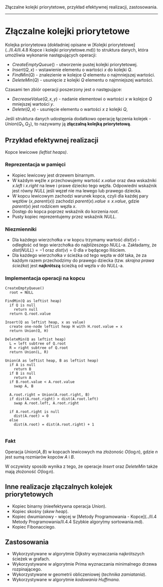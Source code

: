 Złączalne kolejki priorytetowe, przykład efektywnej realizacji, zastosowania.

---

# Złączalne kolejki priorytetowe
Kolejka priorytetowa (dokładniej opisane w [Kolejki priorytetowe](../II.4/II.4.8 Kopce i kolejki priorytetowe.md)) to struktura danych, która umożliwia wykonanie następujących operacji:
* $CreateEmptyQueue()$ - utworzenie pustej kolejki priorytetowej.
* $Insert(Q, x)$ - wstawienie elementu o wartości $x$ do kolejki $Q$.
* $FindMin(Q)$ - znalezienie  w kolejce $Q$ elementu o najmniejszej wartości.
* $DeleteMin(Q)$ - usunięcie z kolejki $Q$ elementu o najmniejszej wartości.

Czasami ten zbiór operacji poszerzony jest o następujące:
* $DecreaseValue(Q, x, y)$ - nadanie elementowi o wartości $x$ w kolejce $Q$ mniejszej wartości $y$.
* $Delete(Q, x)$ - usunięcie elementu o wartości $x$ z kolejki $Q$,

Jeśli struktura danych udostępnia dodatkowo operację łączenia kolejek - $Union(Q_1, Q_2)$, to nazywamy ją **złączalną kolejką priorytetową**.

## Przykład efektywnej realizacji
Kopce lewicowe *(leftist heaps)*.

### Reprezentacja w pamięci
* Kopiec lewicowy jest drzewem binarnym.
* W każdym węźle $x$ przechowujemy wartość $x.value$ oraz dwa wskaźniki $x.left$ i $x.right$ na lewe i prawe dziecko tego węzła. Odpowiedni wskaźnik jest równy $NULL$ jeśli węzeł nie ma lewego lub prawego dziecka.
* W kopcu lewicowym zachodzi warunek kopca, czyli dla każdej pary węzłów $(x, parent(x))$ zachodzi $parent(x).value \leq x.value$, gdzie $parent(x)$ jest rodzicem węzła $x$.
* Dostęp do kopca poprzez wskaźnik do korzenia $root$.
* Pusty kopiec reprezentujemy przez wskaźnik $NULL$.

### Niezmienniki
* Dla każdego wierzchołka $v$ w kopcu trzymamy wartość $dist(v)$ - odległość od tego wierzchołka do najbliżeszego $NULL$-a. Zakładamy, że $dist(NULL) = -1$ oraz $dist(v) = 0$ dla $v$ będącego lliściem.
* Dla każdego wierzchołka $v$ ścieżka od tego węzła w dół taka, że za każdym razem przechodzimy do prawego dziecka (tzw. *skrajna prawa ścieżka*) jest **najkrótszą** ścieżką od węzła $v$ do $NULL$-a. 

### Implementacja operacji na kopcu

````
CreateEmptyQueue()
  root = NULL

FindMin(Q as leftist heap)
  if Q is null
    return null
  return Q.root.value

Insert(Q as leftist heap, x as value)
  create one-node leftist heap H with H.root.value = x
  return Union(Q, H)

DeleteMin(Q as leftist heap)
  L = left subtree of Q.root
  R = right subtree of Q.root
  return Union(L, R)

Union(A as leftist heap, B as leftist heap)
  if A is null
    return B
  if B is null
    return A
  if B.root.value < A.root.value
    swap A, B
  
  A.root.right = Union(A.root.right, B)
  if dist(A.root.right) > dist(A.root.left)
    swap A.root.left, A.root.right

  if A.root.right is null
    dist(A.root) = 0
  else
    dist(A.root) = dist(A.root.right) + 1
  
````

### Fakt
Operacja $Union(A, B)$ w kopcach lewicowych ma złożonośc $O(\log n)$, gdzie  $n$ jest sumą rozmiarów kopców $A$ i $B$.

W oczywisty sposób wynika z tego, że operacje $Insert$ oraz $DeleteMin$ także mają złożoność $O(\log n)$.

## Inne realizacje złączalnych kolejek priorytetowych
* Kopiec binarny (nieefektywna operacja *Union*).
* Kopiec skośny (*skew heap*).
* Kopiec dwumianowy - więcej w [Metody Programowania - Kopce](../II.4 Metody Programowania/II.4.4 Szybkie algorytmy sortowania.md).
* Kopiec Fibonacciego.

## Zastosowania
* Wykorzystywane w algorytmie Dijkstry wyznaczania najkrótszych ścieżek w grafach.
* Wykorzystywane w algorytmie Prima wyznaczania minimalnego drzewa rozpinającego.
* Wykorzystywane w geometrii obliczeniowej (*technika zamiatania*).
* Wykorzystywane w algorytmie *kodowania Huffmana*.